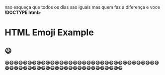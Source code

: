nao esqueça que todos os dias sao iguais mas quem faz a diferença e voce <b>!DOCTYPE html>
<html>
<body>

<h1>HTML Emoji Example</h1>

<h2>&#128515;</h2>

</body>
</html>
😃😃😃😃😃😃😃😃😃😃😃😃😃😃😃😃😃😃😃😃😃😃😃😃😃😃😃😃😃😃😃😃😃😃😃😃😃😃😃😃😃😃😃😃😃😃😃😃😃😃😃😃😃😃😃😃😃😃😃😃



